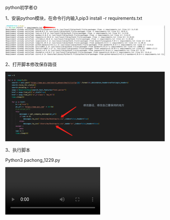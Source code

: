 python初学者🌞



1、安装python模块，在命令行内输入pip3 install -r requirements.txt

![img](README.assets/wpsRqUfUv.jpg) 

2、打开脚本修改保存路径

![img](README.assets/wpsI97kVq.jpg) 

3、执行脚本

Python3 pachong_1229.py

 

<video src="./操作视频.mp4"></video>

